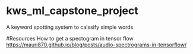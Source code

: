 # kws_ml_capstone_project
A keyword spotting system to calssify simple words


#Resources
How to get a spectogram in tensor flow
https://mauri870.github.io/blog/posts/audio-spectrograms-in-tensorflow/